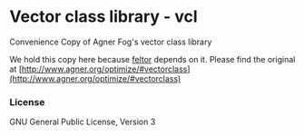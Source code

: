 # Vector class library - vcl
Convenience Copy of Agner Fog's vector class library

We hold this copy here because [feltor](https://www.github.com/feltor-dev/feltor) depends on it. Please find the original at [http://www.agner.org/optimize/#vectorclass](http://www.agner.org/optimize/#vectorclass) 

### License

GNU General Public License, Version 3

